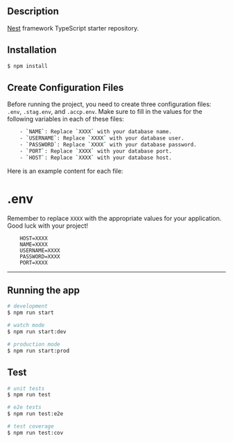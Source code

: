 ## Description

[Nest](https://github.com/nestjs/nest) framework TypeScript starter repository.

## Installation

```bash
$ npm install
```
## Create Configuration Files

Before running the project, you need to create three configuration files: `.env`, `.stag.env`, and `.accp.env`. Make sure to fill in the values for the following variables in each of these files:
```bash
    - `NAME`: Replace `XXXX` with your database name.
    - `USERNAME`: Replace `XXXX` with your database user.
    - `PASSWORD`: Replace `XXXX` with your database password.
    - `PORT`: Replace `XXXX` with your database port.
    - `HOST`: Replace `XXXX` with your database host.


```
Here is an example content for each file:
# .env
Remember to replace `XXXX` with the appropriate values for your application. Good luck with your project!
```plaintext
    HOST=XXXX
    NAME=XXXX
    USERNAME=XXXX
    PASSWORD=XXXX
    PORT=XXXX
```
---

## Running the app

```bash
# development
$ npm run start

# watch mode
$ npm run start:dev

# production mode
$ npm run start:prod
```

## Test

```bash
# unit tests
$ npm run test

# e2e tests
$ npm run test:e2e

# test coverage
$ npm run test:cov
```
